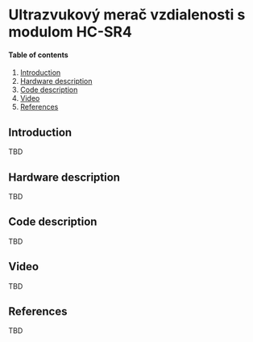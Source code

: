 # Ultrazvukový merač vzdialenosti s modulom HC-SR4

#### Table of contents

1. [Introduction](#Introduction)
2. [Hardware description](#Hardware-description)
3. [Code description](#Code-description)
4. [Video](#Video)
5. [References](#References)


## Introduction

TBD


## Hardware description

TBD


## Code description

TBD


## Video

TBD


## References

TBD
